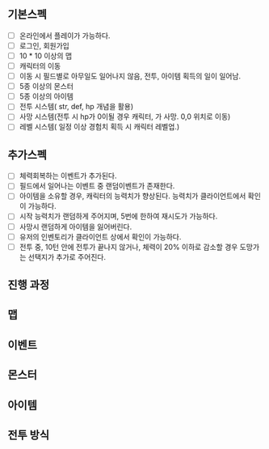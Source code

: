 ## 기본스펙
- [ ] 온라인에서 플레이가 가능하다.
- [ ] 로그인, 회원가입
- [ ] 10 * 10 이상의 맵
- [ ] 캐릭터의 이동
- [ ] 이동 시 필드별로 아무일도 일어나지 않음, 전투, 아이템 획득의 일이 일어남.
- [ ] 5종 이상의 몬스터
- [ ] 5종 이상의 아이템
- [ ] 전투 시스템( str, def, hp 개념을 활용)
- [ ] 사망 시스템(전투 시 hp가 0이될 경우 캐릭터, 가 사망. 0,0 위치로 이동)
- [ ] 레벨 시스템( 일정 이상 경험치 획득 시 캐릭터 레벨업.)

## 추가스펙
- [ ] 체력회복하는 이벤트가 추가된다.
- [ ] 필드에서 일어나는 이벤트 중 랜덤이벤트가 존재한다.
- [ ] 아이템을 소유할 경우, 캐릭터의 능력치가 향상된다. 능력치가 클라이언트에서 확인이 가능하다.
- [ ] 시작 능력치가 랜덤하게 주어지며, 5번에 한하여 재시도가 가능하다.
- [ ] 사망시 랜덤하게 아이템을 잃어버린다.
- [ ] 유저의 인벤토리가 클라이언트 상에서 확인이 가능하다.
- [ ] 전투 중, 10턴 안에 전투가 끝나지 않거나, 체력이 20% 이하로 감소할 경우 도망가는 선택지가 추가로 주어진다.

## 진행 과정

## 맵

## 이벤트

## 몬스터

## 아이템

## 전투 방식
